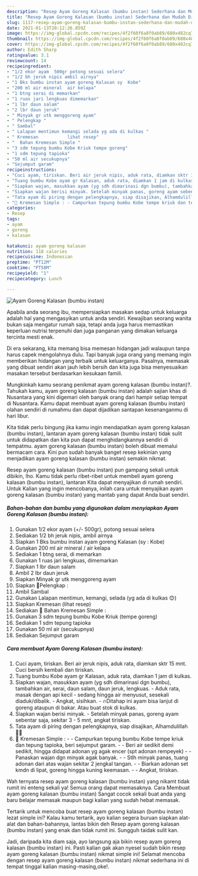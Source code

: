 ```yaml
---
description: "Resep Ayam Goreng Kalasan (bumbu instan) Sederhana dan Mudah Dibuat"
title: "Resep Ayam Goreng Kalasan (bumbu instan) Sederhana dan Mudah Dibuat"
slug: 1117-resep-ayam-goreng-kalasan-bumbu-instan-sederhana-dan-mudah-dibuat
date: 2021-01-13T20:12:26.859Z
image: https://img-global.cpcdn.com/recipes/4f2f60f6a8f0ab89/680x482cq70/ayam-goreng-kalasan-bumbu-instan-foto-resep-utama.jpg
thumbnail: https://img-global.cpcdn.com/recipes/4f2f60f6a8f0ab89/680x482cq70/ayam-goreng-kalasan-bumbu-instan-foto-resep-utama.jpg
cover: https://img-global.cpcdn.com/recipes/4f2f60f6a8f0ab89/680x482cq70/ayam-goreng-kalasan-bumbu-instan-foto-resep-utama.jpg
author: Edith Sharp
ratingvalue: 3.1
reviewcount: 14
recipeingredient:
- "1/2 ekor ayam  500gr potong sesuai selera"
- "1/2 bh jeruk nipis ambil airnya"
- "1 Bks bumbu instan ayam goreng Kalasan sy  Kobe"
- "200 ml air mineral  air kelapa"
- "1 btng serai di memarkan"
- "1 ruas jari lengkuas dimemarkan"
- "1 lbr daun salam"
- "2 lbr daun jeruk"
- " Minyak gr utk menggoreng ayam"
- " Pelengkap "
- " Sambal"
- " Lalapan mentimun kemangi selada yg ada di kulkas "
- " Kremesan           lihat resep"
- "  Bahan Kremesan Simple "
- "3 sdm tepung bumbu Kobe Kriuk tempe goreng"
- "1 sdm tepung tapioka"
- "50 ml air secukupnya"
- "Sejumput garam"
recipeinstructions:
- "Cuci ayam, tiriskan. Beri air jeruk nipis, aduk rata, diamkan sktr 15 mnt. Cuci bersih kembali dan tiriskan."
- "Tuang bumbu Kobe ayam gr Kalasan, aduk rata, diamkan 1 jam di kulkas."
- "Siapkan wajan, masukkan ayam (yg sdh dimarinasi dgn bumbu), tambahkan air, serai, daun salam, daun jeruk, lengkuas.  Aduk rata, masak dengan api kecil - sedang hingga air menyusut, sesekali diaduk/dibalik. Angkat, sisihkan. 🔥Ditahap ini ayam bisa lanjut di goreng ataupun di bakar. Atau buat stok di kulkas."
- "Siapkan wajan berisi minyak. Setelah minyak panas, goreng ayam sebentar saja, sekitar 3 - 5 mnt, angkat tiriskan."
- "Tata ayam di piring dengan pelengkapnya, siap disajikan, Alhamdulillah 🙏😋"
- "🔼 Kremesan Simple : - Campurkan tepung bumbu Kobe tempe kriuk dan tepung tapioka, beri sejumput garam. - Beri air sedikit demi sedikit, hingga didapat adonan yg agak encer (spt adonan rempeyek) - Panaskan wajan dgn minyak agak banyak.  - Stlh minyak panas, tuang adonan dari atas wajan sekitar 2 jengkal tangan.  - Biarkan adonan set kmdn di lipat, goreng hingga kuning keemasan. - Angkat, tiriskan."
categories:
- Resep
tags:
- ayam
- goreng
- kalasan

katakunci: ayam goreng kalasan 
nutrition: 118 calories
recipecuisine: Indonesian
preptime: "PT12M"
cooktime: "PT58M"
recipeyield: "1"
recipecategory: Lunch

---
```



![Ayam Goreng Kalasan (bumbu instan)](https://img-global.cpcdn.com/recipes/4f2f60f6a8f0ab89/680x482cq70/ayam-goreng-kalasan-bumbu-instan-foto-resep-utama.jpg)

Apabila anda seorang ibu, mempersiapkan masakan sedap untuk keluarga adalah hal yang mengasyikan untuk anda sendiri. Kewajiban seorang  wanita bukan saja mengatur rumah saja, tetapi anda juga harus memastikan keperluan nutrisi terpenuhi dan juga panganan yang dimakan keluarga tercinta mesti enak.

Di era  sekarang, kita memang bisa memesan hidangan jadi walaupun tanpa harus capek mengolahnya dulu. Tapi banyak juga orang yang memang ingin memberikan hidangan yang terbaik untuk keluarganya. Pasalnya, memasak yang dibuat sendiri akan jauh lebih bersih dan kita juga bisa menyesuaikan masakan tersebut berdasarkan kesukaan famili. 



Mungkinkah kamu seorang penikmat ayam goreng kalasan (bumbu instan)?. Tahukah kamu, ayam goreng kalasan (bumbu instan) adalah sajian khas di Nusantara yang kini digemari oleh banyak orang dari hampir setiap tempat di Nusantara. Kamu dapat membuat ayam goreng kalasan (bumbu instan) olahan sendiri di rumahmu dan dapat dijadikan santapan kesenanganmu di hari libur.

Kita tidak perlu bingung jika kamu ingin mendapatkan ayam goreng kalasan (bumbu instan), lantaran ayam goreng kalasan (bumbu instan) tidak sulit untuk didapatkan dan kita pun dapat menghidangkannya sendiri di tempatmu. ayam goreng kalasan (bumbu instan) boleh dibuat memalui bermacam cara. Kini pun sudah banyak banget resep kekinian yang menjadikan ayam goreng kalasan (bumbu instan) semakin nikmat.

Resep ayam goreng kalasan (bumbu instan) pun gampang sekali untuk dibikin, lho. Kamu tidak perlu ribet-ribet untuk membeli ayam goreng kalasan (bumbu instan), lantaran Kita dapat menyajikan di rumah sendiri. Untuk Kalian yang ingin mencobanya, inilah cara untuk menyajikan ayam goreng kalasan (bumbu instan) yang mantab yang dapat Anda buat sendiri.

<!--inarticleads1-->

##### Bahan-bahan dan bumbu yang digunakan dalam menyiapkan Ayam Goreng Kalasan (bumbu instan):

1. Gunakan 1/2 ekor ayam (+/- 500gr), potong sesuai selera
1. Sediakan 1/2 bh jeruk nipis, ambil airnya
1. Siapkan 1 Bks bumbu instan ayam goreng Kalasan (sy : Kobe)
1. Gunakan 200 ml air mineral / air kelapa
1. Sediakan 1 btng serai, di memarkan
1. Gunakan 1 ruas jari lengkuas, dimemarkan
1. Siapkan 1 lbr daun salam
1. Ambil 2 lbr daun jeruk
1. Siapkan  Minyak gr utk menggoreng ayam
1. Siapkan  🌠Pelengkap :
1. Ambil  Sambal
1. Gunakan  Lalapan mentimun, kemangi, selada (yg ada di kulkas 😊)
1. Siapkan  Kremesan           (lihat resep)
1. Sediakan  🌠 Bahan Kremesan Simple :
1. Gunakan 3 sdm tepung bumbu Kobe Kriuk (tempe goreng)
1. Sediakan 1 sdm tepung tapioka
1. Gunakan 50 ml air (secukupnya)
1. Sediakan Sejumput garam




<!--inarticleads2-->

##### Cara membuat Ayam Goreng Kalasan (bumbu instan):

1. Cuci ayam, tiriskan. Beri air jeruk nipis, aduk rata, diamkan sktr 15 mnt. Cuci bersih kembali dan tiriskan.
1. Tuang bumbu Kobe ayam gr Kalasan, aduk rata, diamkan 1 jam di kulkas.
1. Siapkan wajan, masukkan ayam (yg sdh dimarinasi dgn bumbu), tambahkan air, serai, daun salam, daun jeruk, lengkuas.  - Aduk rata, masak dengan api kecil - sedang hingga air menyusut, sesekali diaduk/dibalik. - Angkat, sisihkan. - 🔥Ditahap ini ayam bisa lanjut di goreng ataupun di bakar. Atau buat stok di kulkas.
1. Siapkan wajan berisi minyak. - Setelah minyak panas, goreng ayam sebentar saja, sekitar 3 - 5 mnt, angkat tiriskan.
1. Tata ayam di piring dengan pelengkapnya, siap disajikan, Alhamdulillah 🙏😋
1. 🔼 Kremesan Simple : - - Campurkan tepung bumbu Kobe tempe kriuk dan tepung tapioka, beri sejumput garam. - - Beri air sedikit demi sedikit, hingga didapat adonan yg agak encer (spt adonan rempeyek) - - Panaskan wajan dgn minyak agak banyak.  - - Stlh minyak panas, tuang adonan dari atas wajan sekitar 2 jengkal tangan.  - - Biarkan adonan set kmdn di lipat, goreng hingga kuning keemasan. - - Angkat, tiriskan.




Wah ternyata resep ayam goreng kalasan (bumbu instan) yang nikamt tidak rumit ini enteng sekali ya! Semua orang dapat memasaknya. Cara Membuat ayam goreng kalasan (bumbu instan) Sangat cocok sekali buat anda yang baru belajar memasak maupun bagi kalian yang sudah hebat memasak.

Tertarik untuk mencoba buat resep ayam goreng kalasan (bumbu instan) lezat simple ini? Kalau kamu tertarik, ayo kalian segera buruan siapkan alat-alat dan bahan-bahannya, lantas bikin deh Resep ayam goreng kalasan (bumbu instan) yang enak dan tidak rumit ini. Sungguh taidak sulit kan. 

Jadi, daripada kita diam saja, ayo langsung aja bikin resep ayam goreng kalasan (bumbu instan) ini. Pasti kalian gak akan nyesel sudah bikin resep ayam goreng kalasan (bumbu instan) nikmat simple ini! Selamat mencoba dengan resep ayam goreng kalasan (bumbu instan) nikmat sederhana ini di tempat tinggal kalian masing-masing,oke!.

